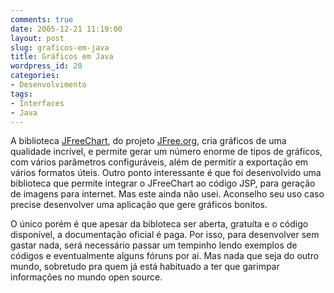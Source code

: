 ```yaml
---
comments: true
date: 2005-12-21 11:19:00
layout: post
slug: graficos-em-java
title: Gráficos em Java
wordpress_id: 20
categories:
- Desenvolvimento
tags:
- Interfaces
- Java
---
```


A biblioteca [JFreeChart](http://www.jfree.org/jfreechart/index.php), do projeto [JFree.org](http://www.jfree.org/), cria gráficos de uma qualidade incrível, e permite gerar um número enorme de tipos de gráficos, com vários parâmetros configuráveis, além de permitir a exportação em vários formatos úteis. Outro ponto interessante é que foi desenvolvido uma biblioteca que permite integrar o JFreeChart ao código JSP, para geração de imagens para internet. Mas este ainda não usei.  Aconselho seu uso  caso  precise desenvolver uma aplicação que gere gráficos bonitos.

O único porém é que apesar da bibloteca ser aberta, gratuíta e o código disponível, a documentação oficial é paga. Por isso, para desenvolver sem gastar nada, será necessário passar um tempinho lendo exemplos de códigos e eventualmente alguns fóruns por aí.  Mas nada que seja do outro mundo, sobretudo pra quem já está habituado a ter que garimpar informações no mundo open source.
